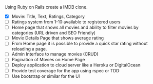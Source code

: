 Using Ruby on Rails create a IMDB clone.

- [x] Movie: Title, Text, Ratings, Category
- [ ] Ratings system from 1-10 available to registered users
- [ ] Home page that shows all movies and ability to filter movies by categories (URL driven and SEO Friendly)
- [ ] Movie Details Page that shows average rating
- [ ] From Home page it is possible to provide a quick star rating without reloading a page.
- [ ] Admin Interface to manage movies (CRUD)
- [ ] Pagination of Movies on Home Page
- [ ] Deploy application to cloud server like a Heroku or DigitalOcean
- [ ] Provide test coverage for the app using rspec or TDD
- [ ] Use bootstrap or similar for the UI
